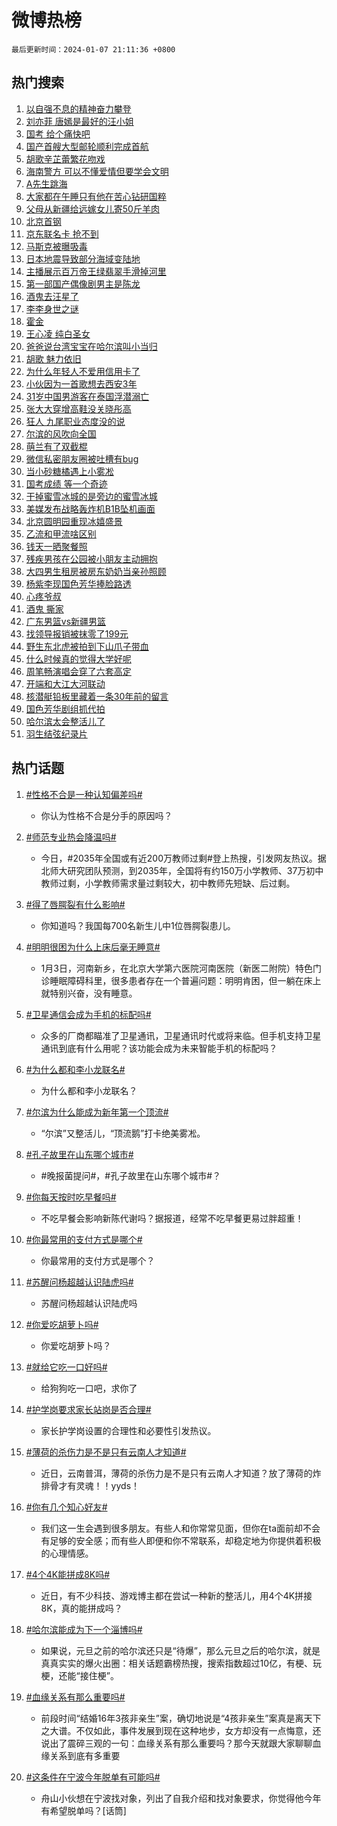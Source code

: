 # 微博热榜

`最后更新时间：2024-01-07 21:11:36 +0800`

## 热门搜索

1. [以自强不息的精神奋力攀登](https://m.weibo.cn/search?containerid=100103type%3D1%26t%3D10%26q%3D%23%E4%BB%A5%E8%87%AA%E5%BC%BA%E4%B8%8D%E6%81%AF%E7%9A%84%E7%B2%BE%E7%A5%9E%E5%A5%8B%E5%8A%9B%E6%94%80%E7%99%BB%23&stream_entry_id=51&isnewpage=1&extparam=seat%3D1%26c_type%3D51%26pos%3D0%26dgr%3D0%26q%3D%2523%25E4%25BB%25A5%25E8%2587%25AA%25E5%25BC%25BA%25E4%25B8%258D%25E6%2581%25AF%25E7%259A%2584%25E7%25B2%25BE%25E7%25A5%259E%25E5%25A5%258B%25E5%258A%259B%25E6%2594%2580%25E7%2599%25BB%2523%26filter_type%3Drealtimehot%26cate%3D10103%26stream_entry_id%3D51%26display_time%3D1704633095%26pre_seqid%3D17046330951860044399)
1. [刘亦菲 唐嫣是最好的汪小姐](https://m.weibo.cn/search?containerid=100103type%3D1%26t%3D10%26q%3D%E5%88%98%E4%BA%A6%E8%8F%B2+%E5%94%90%E5%AB%A3%E6%98%AF%E6%9C%80%E5%A5%BD%E7%9A%84%E6%B1%AA%E5%B0%8F%E5%A7%90&stream_entry_id=31&isnewpage=1&extparam=seat%3D1%26c_type%3D31%26realpos%3D1%26q%3D%25E5%2588%2598%25E4%25BA%25A6%25E8%258F%25B2%2520%25E5%2594%2590%25E5%25AB%25A3%25E6%2598%25AF%25E6%259C%2580%25E5%25A5%25BD%25E7%259A%2584%25E6%25B1%25AA%25E5%25B0%258F%25E5%25A7%2590%26band_rank%3D1%26dgr%3D0%26flag%3D2%26cate%3D5001%26filter_type%3Drealtimehot%26stream_entry_id%3D31%26lcate%3D5001%26pos%3D0%26display_time%3D1704633095%26pre_seqid%3D17046330951860044399)
1. [国考 给个痛快吧](https://m.weibo.cn/search?containerid=100103type%3D1%26t%3D10%26q%3D%E5%9B%BD%E8%80%83+%E7%BB%99%E4%B8%AA%E7%97%9B%E5%BF%AB%E5%90%A7&stream_entry_id=31&isnewpage=1&extparam=seat%3D1%26c_type%3D31%26realpos%3D2%26q%3D%25E5%259B%25BD%25E8%2580%2583%2520%25E7%25BB%2599%25E4%25B8%25AA%25E7%2597%259B%25E5%25BF%25AB%25E5%2590%25A7%26band_rank%3D2%26dgr%3D0%26flag%3D0%26cate%3D5001%26filter_type%3Drealtimehot%26stream_entry_id%3D31%26lcate%3D5001%26pos%3D1%26display_time%3D1704633095%26pre_seqid%3D17046330951860044399)
1. [国产首艘大型邮轮顺利完成首航](https://m.weibo.cn/search?containerid=100103type%3D1%26t%3D10%26q%3D%23%E5%9B%BD%E4%BA%A7%E9%A6%96%E8%89%98%E5%A4%A7%E5%9E%8B%E9%82%AE%E8%BD%AE%E9%A1%BA%E5%88%A9%E5%AE%8C%E6%88%90%E9%A6%96%E8%88%AA%23&stream_entry_id=31&isnewpage=1&extparam=seat%3D1%26c_type%3D31%26realpos%3D3%26q%3D%2523%25E5%259B%25BD%25E4%25BA%25A7%25E9%25A6%2596%25E8%2589%2598%25E5%25A4%25A7%25E5%259E%258B%25E9%2582%25AE%25E8%25BD%25AE%25E9%25A1%25BA%25E5%2588%25A9%25E5%25AE%258C%25E6%2588%2590%25E9%25A6%2596%25E8%2588%25AA%2523%26band_rank%3D3%26dgr%3D0%26flag%3D0%26cate%3D5001%26filter_type%3Drealtimehot%26stream_entry_id%3D31%26lcate%3D5001%26pos%3D2%26display_time%3D1704633095%26pre_seqid%3D17046330951860044399)
1. [胡歌辛芷蕾繁花吻戏](https://m.weibo.cn/search?containerid=100103type%3D1%26t%3D10%26q%3D%23%E8%83%A1%E6%AD%8C%E8%BE%9B%E8%8A%B7%E8%95%BE%E7%B9%81%E8%8A%B1%E5%90%BB%E6%88%8F%23&stream_entry_id=31&isnewpage=1&extparam=seat%3D1%26c_type%3D31%26realpos%3D4%26q%3D%2523%25E8%2583%25A1%25E6%25AD%258C%25E8%25BE%259B%25E8%258A%25B7%25E8%2595%25BE%25E7%25B9%2581%25E8%258A%25B1%25E5%2590%25BB%25E6%2588%258F%2523%26band_rank%3D4%26dgr%3D0%26flag%3D1%26cate%3D5001%26filter_type%3Drealtimehot%26stream_entry_id%3D31%26lcate%3D5001%26pos%3D3%26display_time%3D1704633095%26pre_seqid%3D17046330951860044399)
1. [海南警方 可以不懂爱情但要学会文明](https://m.weibo.cn/search?containerid=100103type%3D1%26t%3D10%26q%3D%E6%B5%B7%E5%8D%97%E8%AD%A6%E6%96%B9+%E5%8F%AF%E4%BB%A5%E4%B8%8D%E6%87%82%E7%88%B1%E6%83%85%E4%BD%86%E8%A6%81%E5%AD%A6%E4%BC%9A%E6%96%87%E6%98%8E&stream_entry_id=31&isnewpage=1&extparam=seat%3D1%26c_type%3D31%26realpos%3D5%26q%3D%25E6%25B5%25B7%25E5%258D%2597%25E8%25AD%25A6%25E6%2596%25B9%2520%25E5%258F%25AF%25E4%25BB%25A5%25E4%25B8%258D%25E6%2587%2582%25E7%2588%25B1%25E6%2583%2585%25E4%25BD%2586%25E8%25A6%2581%25E5%25AD%25A6%25E4%25BC%259A%25E6%2596%2587%25E6%2598%258E%26band_rank%3D5%26dgr%3D0%26flag%3D2%26cate%3D5001%26filter_type%3Drealtimehot%26stream_entry_id%3D31%26lcate%3D5001%26pos%3D4%26display_time%3D1704633095%26pre_seqid%3D17046330951860044399)
1. [A先生跳海](https://m.weibo.cn/search?containerid=100103type%3D1%26t%3D10%26q%3DA%E5%85%88%E7%94%9F%E8%B7%B3%E6%B5%B7&stream_entry_id=31&isnewpage=1&extparam=seat%3D1%26c_type%3D31%26realpos%3D6%26q%3DA%25E5%2585%2588%25E7%2594%259F%25E8%25B7%25B3%25E6%25B5%25B7%26band_rank%3D6%26dgr%3D0%26flag%3D1%26cate%3D5001%26filter_type%3Drealtimehot%26stream_entry_id%3D31%26lcate%3D5001%26pos%3D5%26display_time%3D1704633095%26pre_seqid%3D17046330951860044399)
1. [大家都在午睡只有他在苦心钻研国粹](https://m.weibo.cn/search?containerid=100103type%3D1%26t%3D10%26q%3D%23%E5%A4%A7%E5%AE%B6%E9%83%BD%E5%9C%A8%E5%8D%88%E7%9D%A1%E5%8F%AA%E6%9C%89%E4%BB%96%E5%9C%A8%E8%8B%A6%E5%BF%83%E9%92%BB%E7%A0%94%E5%9B%BD%E7%B2%B9%23&stream_entry_id=31&isnewpage=1&extparam=seat%3D1%26c_type%3D31%26realpos%3D7%26q%3D%2523%25E5%25A4%25A7%25E5%25AE%25B6%25E9%2583%25BD%25E5%259C%25A8%25E5%258D%2588%25E7%259D%25A1%25E5%258F%25AA%25E6%259C%2589%25E4%25BB%2596%25E5%259C%25A8%25E8%258B%25A6%25E5%25BF%2583%25E9%2592%25BB%25E7%25A0%2594%25E5%259B%25BD%25E7%25B2%25B9%2523%26band_rank%3D7%26dgr%3D0%26flag%3D32768%26cate%3D5001%26filter_type%3Drealtimehot%26stream_entry_id%3D31%26lcate%3D5001%26pos%3D6%26display_time%3D1704633095%26pre_seqid%3D17046330951860044399)
1. [父母从新疆给远嫁女儿寄50斤羊肉](https://m.weibo.cn/search?containerid=100103type%3D1%26t%3D10%26q%3D%23%E7%88%B6%E6%AF%8D%E4%BB%8E%E6%96%B0%E7%96%86%E7%BB%99%E8%BF%9C%E5%AB%81%E5%A5%B3%E5%84%BF%E5%AF%8450%E6%96%A4%E7%BE%8A%E8%82%89%23&stream_entry_id=31&isnewpage=1&extparam=seat%3D1%26c_type%3D31%26realpos%3D8%26q%3D%2523%25E7%2588%25B6%25E6%25AF%258D%25E4%25BB%258E%25E6%2596%25B0%25E7%2596%2586%25E7%25BB%2599%25E8%25BF%259C%25E5%25AB%2581%25E5%25A5%25B3%25E5%2584%25BF%25E5%25AF%258450%25E6%2596%25A4%25E7%25BE%258A%25E8%2582%2589%2523%26band_rank%3D8%26dgr%3D0%26flag%3D32768%26cate%3D5001%26filter_type%3Drealtimehot%26stream_entry_id%3D31%26lcate%3D5001%26pos%3D7%26display_time%3D1704633095%26pre_seqid%3D17046330951860044399)
1. [北京首钢](https://m.weibo.cn/search?containerid=100103type%3D1%26t%3D10%26q%3D%E5%8C%97%E4%BA%AC%E9%A6%96%E9%92%A2&stream_entry_id=31&isnewpage=1&extparam=seat%3D1%26c_type%3D31%26realpos%3D9%26q%3D%25E5%258C%2597%25E4%25BA%25AC%25E9%25A6%2596%25E9%2592%25A2%26band_rank%3D9%26dgr%3D0%26flag%3D0%26cate%3D5001%26filter_type%3Drealtimehot%26stream_entry_id%3D31%26lcate%3D5001%26pos%3D8%26display_time%3D1704633095%26pre_seqid%3D17046330951860044399)
1. [京东联名卡 抢不到](https://m.weibo.cn/search?containerid=100103type%3D1%26t%3D10%26q%3D%E4%BA%AC%E4%B8%9C%E8%81%94%E5%90%8D%E5%8D%A1+%E6%8A%A2%E4%B8%8D%E5%88%B0&stream_entry_id=31&isnewpage=1&extparam=seat%3D1%26c_type%3D31%26realpos%3D10%26q%3D%25E4%25BA%25AC%25E4%25B8%259C%25E8%2581%2594%25E5%2590%258D%25E5%258D%25A1%2520%25E6%258A%25A2%25E4%25B8%258D%25E5%2588%25B0%26band_rank%3D10%26dgr%3D0%26flag%3D1%26cate%3D5001%26filter_type%3Drealtimehot%26stream_entry_id%3D31%26lcate%3D5001%26pos%3D9%26display_time%3D1704633095%26pre_seqid%3D17046330951860044399)
1. [马斯克被曝吸毒](https://m.weibo.cn/search?containerid=100103type%3D1%26t%3D10%26q%3D%23%E9%A9%AC%E6%96%AF%E5%85%8B%E8%A2%AB%E6%9B%9D%E5%90%B8%E6%AF%92%23&stream_entry_id=31&isnewpage=1&extparam=seat%3D1%26c_type%3D31%26realpos%3D11%26q%3D%2523%25E9%25A9%25AC%25E6%2596%25AF%25E5%2585%258B%25E8%25A2%25AB%25E6%259B%259D%25E5%2590%25B8%25E6%25AF%2592%2523%26band_rank%3D11%26dgr%3D0%26flag%3D2%26cate%3D5001%26filter_type%3Drealtimehot%26stream_entry_id%3D31%26lcate%3D5001%26pos%3D10%26display_time%3D1704633095%26pre_seqid%3D17046330951860044399)
1. [日本地震导致部分海域变陆地](https://m.weibo.cn/search?containerid=100103type%3D1%26t%3D10%26q%3D%23%E6%97%A5%E6%9C%AC%E5%9C%B0%E9%9C%87%E5%AF%BC%E8%87%B4%E9%83%A8%E5%88%86%E6%B5%B7%E5%9F%9F%E5%8F%98%E9%99%86%E5%9C%B0%23&stream_entry_id=31&isnewpage=1&extparam=seat%3D1%26c_type%3D31%26realpos%3D12%26q%3D%2523%25E6%2597%25A5%25E6%259C%25AC%25E5%259C%25B0%25E9%259C%2587%25E5%25AF%25BC%25E8%2587%25B4%25E9%2583%25A8%25E5%2588%2586%25E6%25B5%25B7%25E5%259F%259F%25E5%258F%2598%25E9%2599%2586%25E5%259C%25B0%2523%26band_rank%3D12%26dgr%3D0%26flag%3D2%26cate%3D5001%26filter_type%3Drealtimehot%26stream_entry_id%3D31%26lcate%3D5001%26pos%3D11%26display_time%3D1704633095%26pre_seqid%3D17046330951860044399)
1. [主播展示百万帝王绿翡翠手滑掉河里](https://m.weibo.cn/search?containerid=100103type%3D1%26t%3D10%26q%3D%23%E4%B8%BB%E6%92%AD%E5%B1%95%E7%A4%BA%E7%99%BE%E4%B8%87%E5%B8%9D%E7%8E%8B%E7%BB%BF%E7%BF%A1%E7%BF%A0%E6%89%8B%E6%BB%91%E6%8E%89%E6%B2%B3%E9%87%8C%23&stream_entry_id=31&isnewpage=1&extparam=seat%3D1%26c_type%3D31%26realpos%3D13%26q%3D%2523%25E4%25B8%25BB%25E6%2592%25AD%25E5%25B1%2595%25E7%25A4%25BA%25E7%2599%25BE%25E4%25B8%2587%25E5%25B8%259D%25E7%258E%258B%25E7%25BB%25BF%25E7%25BF%25A1%25E7%25BF%25A0%25E6%2589%258B%25E6%25BB%2591%25E6%258E%2589%25E6%25B2%25B3%25E9%2587%258C%2523%26band_rank%3D13%26dgr%3D0%26flag%3D2%26cate%3D5001%26filter_type%3Drealtimehot%26stream_entry_id%3D31%26lcate%3D5001%26pos%3D12%26display_time%3D1704633095%26pre_seqid%3D17046330951860044399)
1. [第一部国产偶像剧男主是陈龙](https://m.weibo.cn/search?containerid=100103type%3D1%26t%3D10%26q%3D%23%E7%AC%AC%E4%B8%80%E9%83%A8%E5%9B%BD%E4%BA%A7%E5%81%B6%E5%83%8F%E5%89%A7%E7%94%B7%E4%B8%BB%E6%98%AF%E9%99%88%E9%BE%99%23&stream_entry_id=31&isnewpage=1&extparam=seat%3D1%26c_type%3D31%26realpos%3D14%26q%3D%2523%25E7%25AC%25AC%25E4%25B8%2580%25E9%2583%25A8%25E5%259B%25BD%25E4%25BA%25A7%25E5%2581%25B6%25E5%2583%258F%25E5%2589%25A7%25E7%2594%25B7%25E4%25B8%25BB%25E6%2598%25AF%25E9%2599%2588%25E9%25BE%2599%2523%26band_rank%3D14%26dgr%3D0%26flag%3D2%26cate%3D5001%26filter_type%3Drealtimehot%26stream_entry_id%3D31%26lcate%3D5001%26pos%3D13%26display_time%3D1704633095%26pre_seqid%3D17046330951860044399)
1. [酒鬼去汪星了](https://m.weibo.cn/search?containerid=100103type%3D1%26t%3D10%26q%3D%E9%85%92%E9%AC%BC%E5%8E%BB%E6%B1%AA%E6%98%9F%E4%BA%86&stream_entry_id=31&isnewpage=1&extparam=seat%3D1%26c_type%3D31%26realpos%3D15%26q%3D%25E9%2585%2592%25E9%25AC%25BC%25E5%258E%25BB%25E6%25B1%25AA%25E6%2598%259F%25E4%25BA%2586%26band_rank%3D15%26dgr%3D0%26flag%3D0%26cate%3D5001%26filter_type%3Drealtimehot%26stream_entry_id%3D31%26lcate%3D5001%26pos%3D14%26display_time%3D1704633095%26pre_seqid%3D17046330951860044399)
1. [李李身世之谜](https://m.weibo.cn/search?containerid=100103type%3D1%26t%3D10%26q%3D%E6%9D%8E%E6%9D%8E%E8%BA%AB%E4%B8%96%E4%B9%8B%E8%B0%9C&stream_entry_id=31&isnewpage=1&extparam=seat%3D1%26c_type%3D31%26realpos%3D16%26q%3D%25E6%259D%258E%25E6%259D%258E%25E8%25BA%25AB%25E4%25B8%2596%25E4%25B9%258B%25E8%25B0%259C%26band_rank%3D16%26dgr%3D0%26flag%3D0%26cate%3D5001%26filter_type%3Drealtimehot%26stream_entry_id%3D31%26lcate%3D5001%26pos%3D15%26display_time%3D1704633095%26pre_seqid%3D17046330951860044399)
1. [霍金](https://m.weibo.cn/search?containerid=100103type%3D1%26t%3D10%26q%3D%E9%9C%8D%E9%87%91&stream_entry_id=31&isnewpage=1&extparam=seat%3D1%26c_type%3D31%26realpos%3D17%26q%3D%25E9%259C%258D%25E9%2587%2591%26band_rank%3D17%26dgr%3D0%26flag%3D2%26cate%3D5001%26filter_type%3Drealtimehot%26stream_entry_id%3D31%26lcate%3D5001%26pos%3D16%26display_time%3D1704633095%26pre_seqid%3D17046330951860044399)
1. [王心凌 纯白圣女](https://m.weibo.cn/search?containerid=100103type%3D1%26t%3D10%26q%3D%E7%8E%8B%E5%BF%83%E5%87%8C+%E7%BA%AF%E7%99%BD%E5%9C%A3%E5%A5%B3&stream_entry_id=31&isnewpage=1&extparam=seat%3D1%26c_type%3D31%26realpos%3D18%26q%3D%25E7%258E%258B%25E5%25BF%2583%25E5%2587%258C%2520%25E7%25BA%25AF%25E7%2599%25BD%25E5%259C%25A3%25E5%25A5%25B3%26band_rank%3D18%26dgr%3D0%26flag%3D0%26cate%3D5001%26filter_type%3Drealtimehot%26stream_entry_id%3D31%26lcate%3D5001%26pos%3D17%26display_time%3D1704633095%26pre_seqid%3D17046330951860044399)
1. [爸爸说台湾宝宝在哈尔滨叫小当归](https://m.weibo.cn/search?containerid=100103type%3D1%26t%3D10%26q%3D%23%E7%88%B8%E7%88%B8%E8%AF%B4%E5%8F%B0%E6%B9%BE%E5%AE%9D%E5%AE%9D%E5%9C%A8%E5%93%88%E5%B0%94%E6%BB%A8%E5%8F%AB%E5%B0%8F%E5%BD%93%E5%BD%92%23&stream_entry_id=31&isnewpage=1&extparam=seat%3D1%26c_type%3D31%26realpos%3D19%26q%3D%2523%25E7%2588%25B8%25E7%2588%25B8%25E8%25AF%25B4%25E5%258F%25B0%25E6%25B9%25BE%25E5%25AE%259D%25E5%25AE%259D%25E5%259C%25A8%25E5%2593%2588%25E5%25B0%2594%25E6%25BB%25A8%25E5%258F%25AB%25E5%25B0%258F%25E5%25BD%2593%25E5%25BD%2592%2523%26band_rank%3D19%26dgr%3D0%26flag%3D32768%26cate%3D5001%26filter_type%3Drealtimehot%26stream_entry_id%3D31%26lcate%3D5001%26pos%3D18%26display_time%3D1704633095%26pre_seqid%3D17046330951860044399)
1. [胡歌 魅力依旧](https://m.weibo.cn/search?containerid=100103type%3D1%26t%3D10%26q%3D%E8%83%A1%E6%AD%8C+%E9%AD%85%E5%8A%9B%E4%BE%9D%E6%97%A7&stream_entry_id=31&isnewpage=1&extparam=seat%3D1%26c_type%3D31%26realpos%3D20%26q%3D%25E8%2583%25A1%25E6%25AD%258C%2520%25E9%25AD%2585%25E5%258A%259B%25E4%25BE%259D%25E6%2597%25A7%26band_rank%3D20%26dgr%3D0%26flag%3D1%26cate%3D5001%26filter_type%3Drealtimehot%26stream_entry_id%3D31%26lcate%3D5001%26pos%3D19%26display_time%3D1704633095%26pre_seqid%3D17046330951860044399)
1. [为什么年轻人不爱用信用卡了](https://m.weibo.cn/search?containerid=100103type%3D1%26t%3D10%26q%3D%23%E4%B8%BA%E4%BB%80%E4%B9%88%E5%B9%B4%E8%BD%BB%E4%BA%BA%E4%B8%8D%E7%88%B1%E7%94%A8%E4%BF%A1%E7%94%A8%E5%8D%A1%E4%BA%86%23&stream_entry_id=31&isnewpage=1&extparam=seat%3D1%26c_type%3D31%26realpos%3D21%26q%3D%2523%25E4%25B8%25BA%25E4%25BB%2580%25E4%25B9%2588%25E5%25B9%25B4%25E8%25BD%25BB%25E4%25BA%25BA%25E4%25B8%258D%25E7%2588%25B1%25E7%2594%25A8%25E4%25BF%25A1%25E7%2594%25A8%25E5%258D%25A1%25E4%25BA%2586%2523%26band_rank%3D21%26dgr%3D0%26flag%3D0%26cate%3D5001%26filter_type%3Drealtimehot%26stream_entry_id%3D31%26lcate%3D5001%26pos%3D20%26display_time%3D1704633095%26pre_seqid%3D17046330951860044399)
1. [小伙因为一首歌想去西安3年](https://m.weibo.cn/search?containerid=100103type%3D1%26t%3D10%26q%3D%23%E5%B0%8F%E4%BC%99%E5%9B%A0%E4%B8%BA%E4%B8%80%E9%A6%96%E6%AD%8C%E6%83%B3%E5%8E%BB%E8%A5%BF%E5%AE%893%E5%B9%B4%23&stream_entry_id=31&isnewpage=1&extparam=seat%3D1%26c_type%3D31%26realpos%3D22%26q%3D%2523%25E5%25B0%258F%25E4%25BC%2599%25E5%259B%25A0%25E4%25B8%25BA%25E4%25B8%2580%25E9%25A6%2596%25E6%25AD%258C%25E6%2583%25B3%25E5%258E%25BB%25E8%25A5%25BF%25E5%25AE%25893%25E5%25B9%25B4%2523%26band_rank%3D22%26dgr%3D0%26flag%3D32768%26cate%3D5001%26filter_type%3Drealtimehot%26stream_entry_id%3D31%26lcate%3D5001%26pos%3D21%26display_time%3D1704633095%26pre_seqid%3D17046330951860044399)
1. [31岁中国男游客在泰国浮潜溺亡](https://m.weibo.cn/search?containerid=100103type%3D1%26t%3D10%26q%3D%2331%E5%B2%81%E4%B8%AD%E5%9B%BD%E7%94%B7%E6%B8%B8%E5%AE%A2%E5%9C%A8%E6%B3%B0%E5%9B%BD%E6%B5%AE%E6%BD%9C%E6%BA%BA%E4%BA%A1%23&stream_entry_id=31&isnewpage=1&extparam=seat%3D1%26c_type%3D31%26realpos%3D23%26q%3D%252331%25E5%25B2%2581%25E4%25B8%25AD%25E5%259B%25BD%25E7%2594%25B7%25E6%25B8%25B8%25E5%25AE%25A2%25E5%259C%25A8%25E6%25B3%25B0%25E5%259B%25BD%25E6%25B5%25AE%25E6%25BD%259C%25E6%25BA%25BA%25E4%25BA%25A1%2523%26band_rank%3D23%26dgr%3D0%26flag%3D0%26cate%3D5001%26filter_type%3Drealtimehot%26stream_entry_id%3D31%26lcate%3D5001%26pos%3D22%26display_time%3D1704633095%26pre_seqid%3D17046330951860044399)
1. [张大大穿增高鞋没关晓彤高](https://m.weibo.cn/search?containerid=100103type%3D1%26t%3D10%26q%3D%23%E5%BC%A0%E5%A4%A7%E5%A4%A7%E7%A9%BF%E5%A2%9E%E9%AB%98%E9%9E%8B%E6%B2%A1%E5%85%B3%E6%99%93%E5%BD%A4%E9%AB%98%23&stream_entry_id=31&isnewpage=1&extparam=seat%3D1%26c_type%3D31%26realpos%3D24%26q%3D%2523%25E5%25BC%25A0%25E5%25A4%25A7%25E5%25A4%25A7%25E7%25A9%25BF%25E5%25A2%259E%25E9%25AB%2598%25E9%259E%258B%25E6%25B2%25A1%25E5%2585%25B3%25E6%2599%2593%25E5%25BD%25A4%25E9%25AB%2598%2523%26band_rank%3D24%26dgr%3D0%26flag%3D0%26cate%3D5001%26filter_type%3Drealtimehot%26stream_entry_id%3D31%26lcate%3D5001%26pos%3D23%26display_time%3D1704633095%26pre_seqid%3D17046330951860044399)
1. [狂人 九尾职业态度没的说](https://m.weibo.cn/search?containerid=100103type%3D1%26t%3D10%26q%3D%E7%8B%82%E4%BA%BA+%E4%B9%9D%E5%B0%BE%E8%81%8C%E4%B8%9A%E6%80%81%E5%BA%A6%E6%B2%A1%E7%9A%84%E8%AF%B4&stream_entry_id=31&isnewpage=1&extparam=seat%3D1%26c_type%3D31%26realpos%3D25%26q%3D%25E7%258B%2582%25E4%25BA%25BA%2520%25E4%25B9%259D%25E5%25B0%25BE%25E8%2581%258C%25E4%25B8%259A%25E6%2580%2581%25E5%25BA%25A6%25E6%25B2%25A1%25E7%259A%2584%25E8%25AF%25B4%26band_rank%3D25%26dgr%3D0%26flag%3D1%26cate%3D5001%26filter_type%3Drealtimehot%26stream_entry_id%3D31%26lcate%3D5001%26pos%3D24%26display_time%3D1704633095%26pre_seqid%3D17046330951860044399)
1. [尔滨的风吹向全国](https://m.weibo.cn/search?containerid=100103type%3D1%26t%3D10%26q%3D%23%E5%B0%94%E6%BB%A8%E7%9A%84%E9%A3%8E%E5%90%B9%E5%90%91%E5%85%A8%E5%9B%BD%23&stream_entry_id=31&isnewpage=1&extparam=seat%3D1%26c_type%3D31%26realpos%3D26%26q%3D%2523%25E5%25B0%2594%25E6%25BB%25A8%25E7%259A%2584%25E9%25A3%258E%25E5%2590%25B9%25E5%2590%2591%25E5%2585%25A8%25E5%259B%25BD%2523%26band_rank%3D26%26dgr%3D0%26flag%3D1%26cate%3D5001%26filter_type%3Drealtimehot%26stream_entry_id%3D31%26lcate%3D5001%26pos%3D25%26display_time%3D1704633095%26pre_seqid%3D17046330951860044399)
1. [萌兰有了双截棍](https://m.weibo.cn/search?containerid=100103type%3D1%26t%3D10%26q%3D%23%E8%90%8C%E5%85%B0%E6%9C%89%E4%BA%86%E5%8F%8C%E6%88%AA%E6%A3%8D%23&stream_entry_id=31&isnewpage=1&extparam=seat%3D1%26c_type%3D31%26realpos%3D27%26q%3D%2523%25E8%2590%258C%25E5%2585%25B0%25E6%259C%2589%25E4%25BA%2586%25E5%258F%258C%25E6%2588%25AA%25E6%25A3%258D%2523%26band_rank%3D27%26dgr%3D0%26flag%3D32768%26cate%3D5001%26filter_type%3Drealtimehot%26stream_entry_id%3D31%26lcate%3D5001%26pos%3D26%26display_time%3D1704633095%26pre_seqid%3D17046330951860044399)
1. [微信私密朋友圈被吐槽有bug](https://m.weibo.cn/search?containerid=100103type%3D1%26t%3D10%26q%3D%23%E5%BE%AE%E4%BF%A1%E7%A7%81%E5%AF%86%E6%9C%8B%E5%8F%8B%E5%9C%88%E8%A2%AB%E5%90%90%E6%A7%BD%E6%9C%89bug%23&stream_entry_id=31&isnewpage=1&extparam=seat%3D1%26c_type%3D31%26realpos%3D28%26q%3D%2523%25E5%25BE%25AE%25E4%25BF%25A1%25E7%25A7%2581%25E5%25AF%2586%25E6%259C%258B%25E5%258F%258B%25E5%259C%2588%25E8%25A2%25AB%25E5%2590%2590%25E6%25A7%25BD%25E6%259C%2589bug%2523%26band_rank%3D28%26dgr%3D0%26flag%3D0%26cate%3D5001%26filter_type%3Drealtimehot%26stream_entry_id%3D31%26lcate%3D5001%26pos%3D27%26display_time%3D1704633095%26pre_seqid%3D17046330951860044399)
1. [当小砂糖橘遇上小雾凇](https://m.weibo.cn/search?containerid=100103type%3D1%26t%3D10%26q%3D%23%E5%BD%93%E5%B0%8F%E7%A0%82%E7%B3%96%E6%A9%98%E9%81%87%E4%B8%8A%E5%B0%8F%E9%9B%BE%E5%87%87%23&stream_entry_id=31&isnewpage=1&extparam=seat%3D1%26c_type%3D31%26realpos%3D29%26q%3D%2523%25E5%25BD%2593%25E5%25B0%258F%25E7%25A0%2582%25E7%25B3%2596%25E6%25A9%2598%25E9%2581%2587%25E4%25B8%258A%25E5%25B0%258F%25E9%259B%25BE%25E5%2587%2587%2523%26band_rank%3D29%26dgr%3D0%26flag%3D0%26cate%3D5001%26filter_type%3Drealtimehot%26stream_entry_id%3D31%26lcate%3D5001%26pos%3D28%26display_time%3D1704633095%26pre_seqid%3D17046330951860044399)
1. [国考成绩 等一个奇迹](https://m.weibo.cn/search?containerid=100103type%3D1%26t%3D10%26q%3D%E5%9B%BD%E8%80%83%E6%88%90%E7%BB%A9+%E7%AD%89%E4%B8%80%E4%B8%AA%E5%A5%87%E8%BF%B9&stream_entry_id=31&isnewpage=1&extparam=seat%3D1%26c_type%3D31%26realpos%3D30%26q%3D%25E5%259B%25BD%25E8%2580%2583%25E6%2588%2590%25E7%25BB%25A9%2520%25E7%25AD%2589%25E4%25B8%2580%25E4%25B8%25AA%25E5%25A5%2587%25E8%25BF%25B9%26band_rank%3D30%26dgr%3D0%26flag%3D0%26cate%3D5001%26filter_type%3Drealtimehot%26stream_entry_id%3D31%26lcate%3D5001%26pos%3D29%26display_time%3D1704633095%26pre_seqid%3D17046330951860044399)
1. [干掉蜜雪冰城的是旁边的蜜雪冰城](https://m.weibo.cn/search?containerid=100103type%3D1%26t%3D10%26q%3D%23%E5%B9%B2%E6%8E%89%E8%9C%9C%E9%9B%AA%E5%86%B0%E5%9F%8E%E7%9A%84%E6%98%AF%E6%97%81%E8%BE%B9%E7%9A%84%E8%9C%9C%E9%9B%AA%E5%86%B0%E5%9F%8E%23&stream_entry_id=31&isnewpage=1&extparam=seat%3D1%26c_type%3D31%26realpos%3D31%26q%3D%2523%25E5%25B9%25B2%25E6%258E%2589%25E8%259C%259C%25E9%259B%25AA%25E5%2586%25B0%25E5%259F%258E%25E7%259A%2584%25E6%2598%25AF%25E6%2597%2581%25E8%25BE%25B9%25E7%259A%2584%25E8%259C%259C%25E9%259B%25AA%25E5%2586%25B0%25E5%259F%258E%2523%26band_rank%3D31%26dgr%3D0%26flag%3D1%26cate%3D5001%26filter_type%3Drealtimehot%26stream_entry_id%3D31%26lcate%3D5001%26pos%3D30%26display_time%3D1704633095%26pre_seqid%3D17046330951860044399)
1. [美媒发布战略轰炸机B1B坠机画面](https://m.weibo.cn/search?containerid=100103type%3D1%26t%3D10%26q%3D%23%E7%BE%8E%E5%AA%92%E5%8F%91%E5%B8%83%E6%88%98%E7%95%A5%E8%BD%B0%E7%82%B8%E6%9C%BAB1B%E5%9D%A0%E6%9C%BA%E7%94%BB%E9%9D%A2%23&stream_entry_id=31&isnewpage=1&extparam=seat%3D1%26c_type%3D31%26realpos%3D32%26q%3D%2523%25E7%25BE%258E%25E5%25AA%2592%25E5%258F%2591%25E5%25B8%2583%25E6%2588%2598%25E7%2595%25A5%25E8%25BD%25B0%25E7%2582%25B8%25E6%259C%25BAB1B%25E5%259D%25A0%25E6%259C%25BA%25E7%2594%25BB%25E9%259D%25A2%2523%26band_rank%3D32%26dgr%3D0%26flag%3D1%26cate%3D5001%26filter_type%3Drealtimehot%26stream_entry_id%3D31%26lcate%3D5001%26pos%3D31%26display_time%3D1704633095%26pre_seqid%3D17046330951860044399)
1. [北京圆明园重现冰嬉盛景](https://m.weibo.cn/search?containerid=100103type%3D1%26t%3D10%26q%3D%23%E5%8C%97%E4%BA%AC%E5%9C%86%E6%98%8E%E5%9B%AD%E9%87%8D%E7%8E%B0%E5%86%B0%E5%AC%89%E7%9B%9B%E6%99%AF%23&stream_entry_id=31&isnewpage=1&extparam=seat%3D1%26c_type%3D31%26realpos%3D33%26q%3D%2523%25E5%258C%2597%25E4%25BA%25AC%25E5%259C%2586%25E6%2598%258E%25E5%259B%25AD%25E9%2587%258D%25E7%258E%25B0%25E5%2586%25B0%25E5%25AC%2589%25E7%259B%259B%25E6%2599%25AF%2523%26band_rank%3D33%26dgr%3D0%26flag%3D32768%26cate%3D5001%26filter_type%3Drealtimehot%26stream_entry_id%3D31%26lcate%3D5001%26pos%3D32%26display_time%3D1704633095%26pre_seqid%3D17046330951860044399)
1. [乙流和甲流啥区别](https://m.weibo.cn/search?containerid=100103type%3D1%26t%3D10%26q%3D%23%E4%B9%99%E6%B5%81%E5%92%8C%E7%94%B2%E6%B5%81%E5%95%A5%E5%8C%BA%E5%88%AB%23&stream_entry_id=31&isnewpage=1&extparam=seat%3D1%26c_type%3D31%26realpos%3D34%26q%3D%2523%25E4%25B9%2599%25E6%25B5%2581%25E5%2592%258C%25E7%2594%25B2%25E6%25B5%2581%25E5%2595%25A5%25E5%258C%25BA%25E5%2588%25AB%2523%26band_rank%3D34%26dgr%3D0%26flag%3D0%26cate%3D5001%26filter_type%3Drealtimehot%26stream_entry_id%3D31%26lcate%3D5001%26pos%3D33%26display_time%3D1704633095%26pre_seqid%3D17046330951860044399)
1. [钱天一晒聚餐照](https://m.weibo.cn/search?containerid=100103type%3D1%26t%3D10%26q%3D%E9%92%B1%E5%A4%A9%E4%B8%80%E6%99%92%E8%81%9A%E9%A4%90%E7%85%A7&stream_entry_id=31&isnewpage=1&extparam=seat%3D1%26c_type%3D31%26realpos%3D35%26q%3D%25E9%2592%25B1%25E5%25A4%25A9%25E4%25B8%2580%25E6%2599%2592%25E8%2581%259A%25E9%25A4%2590%25E7%2585%25A7%26band_rank%3D35%26dgr%3D0%26flag%3D1%26cate%3D5001%26filter_type%3Drealtimehot%26stream_entry_id%3D31%26lcate%3D5001%26pos%3D34%26display_time%3D1704633095%26pre_seqid%3D17046330951860044399)
1. [残疾男孩在公园被小朋友主动拥抱](https://m.weibo.cn/search?containerid=100103type%3D1%26t%3D10%26q%3D%23%E6%AE%8B%E7%96%BE%E7%94%B7%E5%AD%A9%E5%9C%A8%E5%85%AC%E5%9B%AD%E8%A2%AB%E5%B0%8F%E6%9C%8B%E5%8F%8B%E4%B8%BB%E5%8A%A8%E6%8B%A5%E6%8A%B1%23&stream_entry_id=31&isnewpage=1&extparam=seat%3D1%26c_type%3D31%26realpos%3D36%26q%3D%2523%25E6%25AE%258B%25E7%2596%25BE%25E7%2594%25B7%25E5%25AD%25A9%25E5%259C%25A8%25E5%2585%25AC%25E5%259B%25AD%25E8%25A2%25AB%25E5%25B0%258F%25E6%259C%258B%25E5%258F%258B%25E4%25B8%25BB%25E5%258A%25A8%25E6%258B%25A5%25E6%258A%25B1%2523%26band_rank%3D36%26dgr%3D0%26flag%3D32768%26cate%3D5001%26filter_type%3Drealtimehot%26stream_entry_id%3D31%26lcate%3D5001%26pos%3D35%26display_time%3D1704633095%26pre_seqid%3D17046330951860044399)
1. [大四男生租房被房东奶奶当亲孙照顾](https://m.weibo.cn/search?containerid=100103type%3D1%26t%3D10%26q%3D%23%E5%A4%A7%E5%9B%9B%E7%94%B7%E7%94%9F%E7%A7%9F%E6%88%BF%E8%A2%AB%E6%88%BF%E4%B8%9C%E5%A5%B6%E5%A5%B6%E5%BD%93%E4%BA%B2%E5%AD%99%E7%85%A7%E9%A1%BE%23&stream_entry_id=31&isnewpage=1&extparam=seat%3D1%26c_type%3D31%26realpos%3D37%26q%3D%2523%25E5%25A4%25A7%25E5%259B%259B%25E7%2594%25B7%25E7%2594%259F%25E7%25A7%259F%25E6%2588%25BF%25E8%25A2%25AB%25E6%2588%25BF%25E4%25B8%259C%25E5%25A5%25B6%25E5%25A5%25B6%25E5%25BD%2593%25E4%25BA%25B2%25E5%25AD%2599%25E7%2585%25A7%25E9%25A1%25BE%2523%26band_rank%3D37%26dgr%3D0%26flag%3D32768%26cate%3D5001%26filter_type%3Drealtimehot%26stream_entry_id%3D31%26lcate%3D5001%26pos%3D36%26display_time%3D1704633095%26pre_seqid%3D17046330951860044399)
1. [杨紫李现国色芳华捧脸路透](https://m.weibo.cn/search?containerid=100103type%3D1%26t%3D10%26q%3D%23%E6%9D%A8%E7%B4%AB%E6%9D%8E%E7%8E%B0%E5%9B%BD%E8%89%B2%E8%8A%B3%E5%8D%8E%E6%8D%A7%E8%84%B8%E8%B7%AF%E9%80%8F%23&stream_entry_id=31&isnewpage=1&extparam=seat%3D1%26c_type%3D31%26realpos%3D38%26q%3D%2523%25E6%259D%25A8%25E7%25B4%25AB%25E6%259D%258E%25E7%258E%25B0%25E5%259B%25BD%25E8%2589%25B2%25E8%258A%25B3%25E5%258D%258E%25E6%258D%25A7%25E8%2584%25B8%25E8%25B7%25AF%25E9%2580%258F%2523%26band_rank%3D38%26dgr%3D0%26flag%3D0%26cate%3D5001%26filter_type%3Drealtimehot%26stream_entry_id%3D31%26lcate%3D5001%26pos%3D37%26display_time%3D1704633095%26pre_seqid%3D17046330951860044399)
1. [心疼爷叔](https://m.weibo.cn/search?containerid=100103type%3D1%26t%3D10%26q%3D%E5%BF%83%E7%96%BC%E7%88%B7%E5%8F%94&stream_entry_id=31&isnewpage=1&extparam=seat%3D1%26c_type%3D31%26realpos%3D39%26q%3D%25E5%25BF%2583%25E7%2596%25BC%25E7%2588%25B7%25E5%258F%2594%26band_rank%3D39%26dgr%3D0%26flag%3D1%26cate%3D5001%26filter_type%3Drealtimehot%26stream_entry_id%3D31%26lcate%3D5001%26pos%3D38%26display_time%3D1704633095%26pre_seqid%3D17046330951860044399)
1. [酒鬼 撕家](https://m.weibo.cn/search?containerid=100103type%3D1%26t%3D10%26q%3D%E9%85%92%E9%AC%BC+%E6%92%95%E5%AE%B6&stream_entry_id=31&isnewpage=1&extparam=seat%3D1%26c_type%3D31%26realpos%3D40%26q%3D%25E9%2585%2592%25E9%25AC%25BC%2520%25E6%2592%2595%25E5%25AE%25B6%26band_rank%3D40%26dgr%3D0%26flag%3D0%26cate%3D5001%26filter_type%3Drealtimehot%26stream_entry_id%3D31%26lcate%3D5001%26pos%3D39%26display_time%3D1704633095%26pre_seqid%3D17046330951860044399)
1. [广东男篮vs新疆男篮](https://m.weibo.cn/search?containerid=100103type%3D1%26t%3D10%26q%3D%23%E5%B9%BF%E4%B8%9C%E7%94%B7%E7%AF%AEvs%E6%96%B0%E7%96%86%E7%94%B7%E7%AF%AE%23&stream_entry_id=31&isnewpage=1&extparam=seat%3D1%26c_type%3D31%26realpos%3D41%26q%3D%2523%25E5%25B9%25BF%25E4%25B8%259C%25E7%2594%25B7%25E7%25AF%25AEvs%25E6%2596%25B0%25E7%2596%2586%25E7%2594%25B7%25E7%25AF%25AE%2523%26band_rank%3D41%26dgr%3D0%26flag%3D1%26cate%3D5001%26filter_type%3Drealtimehot%26stream_entry_id%3D31%26lcate%3D5001%26pos%3D40%26display_time%3D1704633095%26pre_seqid%3D17046330951860044399)
1. [找领导报销被抹零了199元](https://m.weibo.cn/search?containerid=100103type%3D1%26t%3D10%26q%3D%E6%89%BE%E9%A2%86%E5%AF%BC%E6%8A%A5%E9%94%80%E8%A2%AB%E6%8A%B9%E9%9B%B6%E4%BA%86199%E5%85%83&stream_entry_id=31&isnewpage=1&extparam=seat%3D1%26c_type%3D31%26realpos%3D42%26q%3D%25E6%2589%25BE%25E9%25A2%2586%25E5%25AF%25BC%25E6%258A%25A5%25E9%2594%2580%25E8%25A2%25AB%25E6%258A%25B9%25E9%259B%25B6%25E4%25BA%2586199%25E5%2585%2583%26band_rank%3D42%26dgr%3D0%26flag%3D0%26cate%3D5001%26filter_type%3Drealtimehot%26stream_entry_id%3D31%26lcate%3D5001%26pos%3D41%26display_time%3D1704633095%26pre_seqid%3D17046330951860044399)
1. [野生东北虎被拍到下山爪子带血](https://m.weibo.cn/search?containerid=100103type%3D1%26t%3D10%26q%3D%23%E9%87%8E%E7%94%9F%E4%B8%9C%E5%8C%97%E8%99%8E%E8%A2%AB%E6%8B%8D%E5%88%B0%E4%B8%8B%E5%B1%B1%E7%88%AA%E5%AD%90%E5%B8%A6%E8%A1%80%23&stream_entry_id=31&isnewpage=1&extparam=seat%3D1%26c_type%3D31%26realpos%3D43%26q%3D%2523%25E9%2587%258E%25E7%2594%259F%25E4%25B8%259C%25E5%258C%2597%25E8%2599%258E%25E8%25A2%25AB%25E6%258B%258D%25E5%2588%25B0%25E4%25B8%258B%25E5%25B1%25B1%25E7%2588%25AA%25E5%25AD%2590%25E5%25B8%25A6%25E8%25A1%2580%2523%26band_rank%3D43%26dgr%3D0%26flag%3D0%26cate%3D5001%26filter_type%3Drealtimehot%26stream_entry_id%3D31%26lcate%3D5001%26pos%3D42%26display_time%3D1704633095%26pre_seqid%3D17046330951860044399)
1. [什么时候真的觉得大学好呢](https://m.weibo.cn/search?containerid=100103type%3D1%26t%3D10%26q%3D%E4%BB%80%E4%B9%88%E6%97%B6%E5%80%99%E7%9C%9F%E7%9A%84%E8%A7%89%E5%BE%97%E5%A4%A7%E5%AD%A6%E5%A5%BD%E5%91%A2&stream_entry_id=31&isnewpage=1&extparam=seat%3D1%26c_type%3D31%26realpos%3D44%26q%3D%25E4%25BB%2580%25E4%25B9%2588%25E6%2597%25B6%25E5%2580%2599%25E7%259C%259F%25E7%259A%2584%25E8%25A7%2589%25E5%25BE%2597%25E5%25A4%25A7%25E5%25AD%25A6%25E5%25A5%25BD%25E5%2591%25A2%26band_rank%3D44%26dgr%3D0%26flag%3D1%26cate%3D5001%26filter_type%3Drealtimehot%26stream_entry_id%3D31%26lcate%3D5001%26pos%3D43%26display_time%3D1704633095%26pre_seqid%3D17046330951860044399)
1. [周笔畅演唱会穿了六套高定](https://m.weibo.cn/search?containerid=100103type%3D1%26t%3D10%26q%3D%E5%91%A8%E7%AC%94%E7%95%85%E6%BC%94%E5%94%B1%E4%BC%9A%E7%A9%BF%E4%BA%86%E5%85%AD%E5%A5%97%E9%AB%98%E5%AE%9A&stream_entry_id=31&isnewpage=1&extparam=seat%3D1%26c_type%3D31%26realpos%3D45%26q%3D%25E5%2591%25A8%25E7%25AC%2594%25E7%2595%2585%25E6%25BC%2594%25E5%2594%25B1%25E4%25BC%259A%25E7%25A9%25BF%25E4%25BA%2586%25E5%2585%25AD%25E5%25A5%2597%25E9%25AB%2598%25E5%25AE%259A%26band_rank%3D45%26dgr%3D0%26flag%3D0%26cate%3D5001%26filter_type%3Drealtimehot%26stream_entry_id%3D31%26lcate%3D5001%26pos%3D44%26display_time%3D1704633095%26pre_seqid%3D17046330951860044399)
1. [开端和大江大河联动](https://m.weibo.cn/search?containerid=100103type%3D1%26t%3D10%26q%3D%E5%BC%80%E7%AB%AF%E5%92%8C%E5%A4%A7%E6%B1%9F%E5%A4%A7%E6%B2%B3%E8%81%94%E5%8A%A8&stream_entry_id=31&isnewpage=1&extparam=seat%3D1%26c_type%3D31%26realpos%3D46%26q%3D%25E5%25BC%2580%25E7%25AB%25AF%25E5%2592%258C%25E5%25A4%25A7%25E6%25B1%259F%25E5%25A4%25A7%25E6%25B2%25B3%25E8%2581%2594%25E5%258A%25A8%26band_rank%3D46%26dgr%3D0%26flag%3D1%26cate%3D5001%26filter_type%3Drealtimehot%26stream_entry_id%3D31%26lcate%3D5001%26pos%3D45%26display_time%3D1704633095%26pre_seqid%3D17046330951860044399)
1. [核潜艇铅板里藏着一条30年前的留言](https://m.weibo.cn/search?containerid=100103type%3D1%26t%3D10%26q%3D%23%E6%A0%B8%E6%BD%9C%E8%89%87%E9%93%85%E6%9D%BF%E9%87%8C%E8%97%8F%E7%9D%80%E4%B8%80%E6%9D%A130%E5%B9%B4%E5%89%8D%E7%9A%84%E7%95%99%E8%A8%80%23&stream_entry_id=31&isnewpage=1&extparam=seat%3D1%26c_type%3D31%26realpos%3D47%26q%3D%2523%25E6%25A0%25B8%25E6%25BD%259C%25E8%2589%2587%25E9%2593%2585%25E6%259D%25BF%25E9%2587%258C%25E8%2597%258F%25E7%259D%2580%25E4%25B8%2580%25E6%259D%25A130%25E5%25B9%25B4%25E5%2589%258D%25E7%259A%2584%25E7%2595%2599%25E8%25A8%2580%2523%26band_rank%3D47%26dgr%3D0%26flag%3D32768%26cate%3D5001%26filter_type%3Drealtimehot%26stream_entry_id%3D31%26lcate%3D5001%26pos%3D46%26display_time%3D1704633095%26pre_seqid%3D17046330951860044399)
1. [国色芳华剧组抓代拍](https://m.weibo.cn/search?containerid=100103type%3D1%26t%3D10%26q%3D%23%E5%9B%BD%E8%89%B2%E8%8A%B3%E5%8D%8E%E5%89%A7%E7%BB%84%E6%8A%93%E4%BB%A3%E6%8B%8D%23&stream_entry_id=31&isnewpage=1&extparam=seat%3D1%26c_type%3D31%26realpos%3D48%26q%3D%2523%25E5%259B%25BD%25E8%2589%25B2%25E8%258A%25B3%25E5%258D%258E%25E5%2589%25A7%25E7%25BB%2584%25E6%258A%2593%25E4%25BB%25A3%25E6%258B%258D%2523%26band_rank%3D48%26dgr%3D0%26flag%3D0%26cate%3D5001%26filter_type%3Drealtimehot%26stream_entry_id%3D31%26lcate%3D5001%26pos%3D47%26display_time%3D1704633095%26pre_seqid%3D17046330951860044399)
1. [哈尔滨太会整活儿了](https://m.weibo.cn/search?containerid=100103type%3D1%26t%3D10%26q%3D%23%E5%93%88%E5%B0%94%E6%BB%A8%E5%A4%AA%E4%BC%9A%E6%95%B4%E6%B4%BB%E5%84%BF%E4%BA%86%23&stream_entry_id=31&isnewpage=1&extparam=seat%3D1%26c_type%3D31%26realpos%3D49%26q%3D%2523%25E5%2593%2588%25E5%25B0%2594%25E6%25BB%25A8%25E5%25A4%25AA%25E4%25BC%259A%25E6%2595%25B4%25E6%25B4%25BB%25E5%2584%25BF%25E4%25BA%2586%2523%26band_rank%3D49%26dgr%3D0%26flag%3D32768%26cate%3D5001%26filter_type%3Drealtimehot%26stream_entry_id%3D31%26lcate%3D5001%26pos%3D48%26display_time%3D1704633095%26pre_seqid%3D17046330951860044399)
1. [羽生结弦纪录片](https://m.weibo.cn/search?containerid=100103type%3D1%26t%3D10%26q%3D%E7%BE%BD%E7%94%9F%E7%BB%93%E5%BC%A6%E7%BA%AA%E5%BD%95%E7%89%87&stream_entry_id=31&isnewpage=1&extparam=seat%3D1%26c_type%3D31%26realpos%3D50%26q%3D%25E7%25BE%25BD%25E7%2594%259F%25E7%25BB%2593%25E5%25BC%25A6%25E7%25BA%25AA%25E5%25BD%2595%25E7%2589%2587%26band_rank%3D50%26dgr%3D0%26flag%3D1%26cate%3D5001%26filter_type%3Drealtimehot%26stream_entry_id%3D31%26lcate%3D5001%26pos%3D49%26display_time%3D1704633095%26pre_seqid%3D17046330951860044399)

## 热门话题

1. [#性格不合是一种认知偏差吗#](https://m.weibo.cn/search?containerid=231522type%3D1%26t%3D10%26q%3D%23%E6%80%A7%E6%A0%BC%E4%B8%8D%E5%90%88%E6%98%AF%E4%B8%80%E7%A7%8D%E8%AE%A4%E7%9F%A5%E5%81%8F%E5%B7%AE%E5%90%97%23&stream_entry_id=128&isnewpage=1&extparam=seat%3D1%26c_type%3D128%26pos%3D1-0-0%26unitid%3D1704358021550%26dgr%3D0%26cate%3D5004%26lcate%3D5004%26display_time%3D1704633096%26pre_seqid%3D170463309651604140238)
    - 你认为性格不合是分手的原因吗？

1. [#师范专业热会降温吗#](https://m.weibo.cn/search?containerid=231522type%3D1%26t%3D10%26q%3D%23%E5%B8%88%E8%8C%83%E4%B8%93%E4%B8%9A%E7%83%AD%E4%BC%9A%E9%99%8D%E6%B8%A9%E5%90%97%23&stream_entry_id=128&isnewpage=1&extparam=seat%3D1%26c_type%3D128%26pos%3D1-0-1%26unitid%3D1704373310541%26dgr%3D0%26cate%3D5004%26lcate%3D5004%26display_time%3D1704633096%26pre_seqid%3D170463309651604140238)
    - 今日，#2035年全国或有近200万教师过剩#登上热搜，引发网友热议。据北师大研究团队预测，到2035年，全国将有约150万小学教师、37万初中教师过剩，小学教师需求量过剩较大，初中教师先短缺、后过剩。

1. [#得了唇腭裂有什么影响#](https://m.weibo.cn/search?containerid=231522type%3D1%26t%3D10%26q%3D%23%E5%BE%97%E4%BA%86%E5%94%87%E8%85%AD%E8%A3%82%E6%9C%89%E4%BB%80%E4%B9%88%E5%BD%B1%E5%93%8D%23&stream_entry_id=128&isnewpage=1&extparam=seat%3D1%26c_type%3D128%26pos%3D1-0-2%26unitid%3D1704426091508%26dgr%3D0%26cate%3D5004%26lcate%3D5004%26display_time%3D1704633096%26pre_seqid%3D170463309651604140238)
    - 你知道吗？我国每700名新生儿中1位唇腭裂患儿。

1. [#明明很困为什么上床后毫无睡意#](https://m.weibo.cn/search?containerid=231522type%3D1%26t%3D10%26q%3D%23%E6%98%8E%E6%98%8E%E5%BE%88%E5%9B%B0%E4%B8%BA%E4%BB%80%E4%B9%88%E4%B8%8A%E5%BA%8A%E5%90%8E%E6%AF%AB%E6%97%A0%E7%9D%A1%E6%84%8F%23&stream_entry_id=128&isnewpage=1&extparam=seat%3D1%26c_type%3D128%26pos%3D1-0-3%26unitid%3D1704342437378%26dgr%3D0%26cate%3D5004%26lcate%3D5004%26display_time%3D1704633096%26pre_seqid%3D170463309651604140238)
    - 1月3日，河南新乡，在北京大学第六医院河南医院（新医二附院）特色门诊睡眠障碍科里，很多患者存在一个普遍问题：明明肯困，但一躺在床上就特别兴奋，没有睡意。

1. [#卫星通信会成为手机的标配吗#](https://m.weibo.cn/search?containerid=231522type%3D1%26t%3D10%26q%3D%23%E5%8D%AB%E6%98%9F%E9%80%9A%E4%BF%A1%E4%BC%9A%E6%88%90%E4%B8%BA%E6%89%8B%E6%9C%BA%E7%9A%84%E6%A0%87%E9%85%8D%E5%90%97%23&stream_entry_id=128&isnewpage=1&extparam=seat%3D1%26c_type%3D128%26pos%3D1-0-4%26unitid%3D1704363427421%26dgr%3D0%26cate%3D5004%26lcate%3D5004%26display_time%3D1704633096%26pre_seqid%3D170463309651604140238)
    - 众多的厂商都瞄准了卫星通讯，卫星通讯时代或将来临。但手机支持卫星通讯到底有什么用呢？该功能会成为未来智能手机的标配吗？

1. [#为什么都和李小龙联名#](https://m.weibo.cn/search?containerid=231522type%3D1%26t%3D10%26q%3D%23%E4%B8%BA%E4%BB%80%E4%B9%88%E9%83%BD%E5%92%8C%E6%9D%8E%E5%B0%8F%E9%BE%99%E8%81%94%E5%90%8D%23&stream_entry_id=128&isnewpage=1&extparam=seat%3D1%26c_type%3D128%26pos%3D1-0-5%26unitid%3D1704437780384%26dgr%3D0%26cate%3D5004%26lcate%3D5004%26display_time%3D1704633096%26pre_seqid%3D170463309651604140238)
    - 为什么都和李小龙联名？

1. [#尔滨为什么能成为新年第一个顶流#](https://m.weibo.cn/search?containerid=231522type%3D1%26t%3D10%26q%3D%23%E5%B0%94%E6%BB%A8%E4%B8%BA%E4%BB%80%E4%B9%88%E8%83%BD%E6%88%90%E4%B8%BA%E6%96%B0%E5%B9%B4%E7%AC%AC%E4%B8%80%E4%B8%AA%E9%A1%B6%E6%B5%81%23&stream_entry_id=128&isnewpage=1&extparam=seat%3D1%26c_type%3D128%26pos%3D1-0-6%26unitid%3D1704360419239%26dgr%3D0%26cate%3D5004%26lcate%3D5004%26display_time%3D1704633096%26pre_seqid%3D170463309651604140238)
    - “尔滨”又整活儿，“顶流鹅”打卡绝美雾凇。

1. [#孔子故里在山东哪个城市#](https://m.weibo.cn/search?containerid=231522type%3D1%26t%3D10%26q%3D%23%E5%AD%94%E5%AD%90%E6%95%85%E9%87%8C%E5%9C%A8%E5%B1%B1%E4%B8%9C%E5%93%AA%E4%B8%AA%E5%9F%8E%E5%B8%82%23&stream_entry_id=128&isnewpage=1&extparam=seat%3D1%26c_type%3D128%26pos%3D1-0-7%26unitid%3D1704328619314%26dgr%3D0%26cate%3D5004%26lcate%3D5004%26display_time%3D1704633096%26pre_seqid%3D170463309651604140238)
    - #晚报菌提问#，#孔子故里在山东哪个城市#？  ​​​

1. [#你每天按时吃早餐吗#](https://m.weibo.cn/search?containerid=231522type%3D1%26t%3D10%26q%3D%23%E4%BD%A0%E6%AF%8F%E5%A4%A9%E6%8C%89%E6%97%B6%E5%90%83%E6%97%A9%E9%A4%90%E5%90%97%23&stream_entry_id=128&isnewpage=1&extparam=seat%3D1%26c_type%3D128%26pos%3D1-0-8%26unitid%3D1704335239364%26dgr%3D0%26cate%3D5004%26lcate%3D5004%26display_time%3D1704633096%26pre_seqid%3D170463309651604140238)
    - 不吃早餐会影响新陈代谢吗？据报道，经常不吃早餐更易过胖超重！

1. [#你最常用的支付方式是哪个#](https://m.weibo.cn/search?containerid=231522type%3D1%26t%3D10%26q%3D%23%E4%BD%A0%E6%9C%80%E5%B8%B8%E7%94%A8%E7%9A%84%E6%94%AF%E4%BB%98%E6%96%B9%E5%BC%8F%E6%98%AF%E5%93%AA%E4%B8%AA%23&stream_entry_id=128&isnewpage=1&extparam=seat%3D1%26c_type%3D128%26pos%3D1-0-9%26unitid%3D1704336717705%26dgr%3D0%26cate%3D5004%26lcate%3D5004%26display_time%3D1704633096%26pre_seqid%3D170463309651604140238)
    - 你最常用的支付方式是哪个？

1. [#苏醒问杨超越认识陆虎吗#](https://m.weibo.cn/search?containerid=231522type%3D1%26t%3D10%26q%3D%23%E8%8B%8F%E9%86%92%E9%97%AE%E6%9D%A8%E8%B6%85%E8%B6%8A%E8%AE%A4%E8%AF%86%E9%99%86%E8%99%8E%E5%90%97%23&stream_entry_id=128&isnewpage=1&extparam=seat%3D1%26c_type%3D128%26pos%3D1-0-10%26unitid%3D1704346917220%26dgr%3D0%26cate%3D5004%26lcate%3D5004%26display_time%3D1704633096%26pre_seqid%3D170463309651604140238)
    - 苏醒问杨超越认识陆虎吗

1. [#你爱吃胡萝卜吗#](https://m.weibo.cn/search?containerid=231522type%3D1%26t%3D10%26q%3D%23%E4%BD%A0%E7%88%B1%E5%90%83%E8%83%A1%E8%90%9D%E5%8D%9C%E5%90%97%23&stream_entry_id=128&isnewpage=1&extparam=seat%3D1%26c_type%3D128%26pos%3D1-0-11%26unitid%3D1704350819986%26dgr%3D0%26cate%3D5004%26lcate%3D5004%26display_time%3D1704633096%26pre_seqid%3D170463309651604140238)
    - 你爱吃胡萝卜吗？

1. [#就给它吃一口好吗#](https://m.weibo.cn/search?containerid=231522type%3D1%26t%3D10%26q%3D%23%E5%B0%B1%E7%BB%99%E5%AE%83%E5%90%83%E4%B8%80%E5%8F%A3%E5%A5%BD%E5%90%97%23&stream_entry_id=128&isnewpage=1&extparam=seat%3D1%26c_type%3D128%26pos%3D1-0-12%26unitid%3D1704358618126%26dgr%3D0%26cate%3D5004%26lcate%3D5004%26display_time%3D1704633096%26pre_seqid%3D170463309651604140238)
    - 给狗狗吃一口吧，求你了

1. [#护学岗要求家长站岗是否合理#](https://m.weibo.cn/search?containerid=231522type%3D1%26t%3D10%26q%3D%23%E6%8A%A4%E5%AD%A6%E5%B2%97%E8%A6%81%E6%B1%82%E5%AE%B6%E9%95%BF%E7%AB%99%E5%B2%97%E6%98%AF%E5%90%A6%E5%90%88%E7%90%86%23&stream_entry_id=128&isnewpage=1&extparam=seat%3D1%26c_type%3D128%26pos%3D1-0-13%26unitid%3D1704360715837%26dgr%3D0%26cate%3D5004%26lcate%3D5004%26display_time%3D1704633096%26pre_seqid%3D170463309651604140238)
    - 家长护学岗设置的合理性和必要性引发热议。

1. [#薄荷的杀伤力是不是只有云南人才知道#](https://m.weibo.cn/search?containerid=231522type%3D1%26t%3D10%26q%3D%23%E8%96%84%E8%8D%B7%E7%9A%84%E6%9D%80%E4%BC%A4%E5%8A%9B%E6%98%AF%E4%B8%8D%E6%98%AF%E5%8F%AA%E6%9C%89%E4%BA%91%E5%8D%97%E4%BA%BA%E6%89%8D%E7%9F%A5%E9%81%93%23&stream_entry_id=128&isnewpage=1&extparam=seat%3D1%26c_type%3D128%26pos%3D1-0-14%26unitid%3D1704333722959%26dgr%3D0%26cate%3D5004%26lcate%3D5004%26display_time%3D1704633096%26pre_seqid%3D170463309651604140238)
    - 近日，云南普洱，薄荷的杀伤力是不是只有云南人才知道？放了薄荷的炸排骨才有灵魂！！yyds！

1. [#你有几个知心好友#](https://m.weibo.cn/search?containerid=231522type%3D1%26t%3D10%26q%3D%23%E4%BD%A0%E6%9C%89%E5%87%A0%E4%B8%AA%E7%9F%A5%E5%BF%83%E5%A5%BD%E5%8F%8B%23&stream_entry_id=128&isnewpage=1&extparam=seat%3D1%26c_type%3D128%26pos%3D1-0-15%26unitid%3D1704458815603%26dgr%3D0%26cate%3D5004%26lcate%3D5004%26display_time%3D1704633096%26pre_seqid%3D170463309651604140238)
    - ​我们这一生会遇到很多朋友。有些人和你常常见面，但你在ta面前却不会有足够的安全感；而有些人即便和你不常联系，却稳定地为你提供着积极的心理情感。

1. [#4个4K能拼成8K吗#](https://m.weibo.cn/search?containerid=231522type%3D1%26t%3D10%26q%3D%234%E4%B8%AA4K%E8%83%BD%E6%8B%BC%E6%88%908K%E5%90%97%23&stream_entry_id=128&isnewpage=1&extparam=seat%3D1%26c_type%3D128%26pos%3D1-0-16%26unitid%3D1704448881125%26dgr%3D0%26cate%3D5004%26lcate%3D5004%26display_time%3D1704633096%26pre_seqid%3D170463309651604140238)
    - 近日，有不少科技、游戏博主都在尝试一种新的整活儿，用4个4K拼接8K，真的能拼成吗？

1. [#哈尔滨能成为下一个淄博吗#](https://m.weibo.cn/search?containerid=231522type%3D1%26t%3D10%26q%3D%23%E5%93%88%E5%B0%94%E6%BB%A8%E8%83%BD%E6%88%90%E4%B8%BA%E4%B8%8B%E4%B8%80%E4%B8%AA%E6%B7%84%E5%8D%9A%E5%90%97%23&stream_entry_id=128&isnewpage=1&extparam=seat%3D1%26c_type%3D128%26pos%3D1-0-17%26unitid%3D1704436879016%26dgr%3D0%26cate%3D5004%26lcate%3D5004%26display_time%3D1704633096%26pre_seqid%3D170463309651604140238)
    - 如果说，元旦之前的哈尔滨还只是“待爆”，那么元旦之后的哈尔滨，就是真真实实的爆火出圈：相关话题霸榜热搜，搜索指数超过10亿，有梗、玩梗，还能“接住梗”。

1. [#血缘关系有那么重要吗#](https://m.weibo.cn/search?containerid=231522type%3D1%26t%3D10%26q%3D%23%E8%A1%80%E7%BC%98%E5%85%B3%E7%B3%BB%E6%9C%89%E9%82%A3%E4%B9%88%E9%87%8D%E8%A6%81%E5%90%97%23&stream_entry_id=128&isnewpage=1&extparam=seat%3D1%26c_type%3D128%26pos%3D1-0-18%26unitid%3D1704410192551%26dgr%3D0%26cate%3D5004%26lcate%3D5004%26display_time%3D1704633096%26pre_seqid%3D170463309651604140238)
    - 前段时间“结婚16年3孩非亲生”案，确切地说是“4孩非亲生”案真是离天下之大谱。不仅如此，事件发展到现在这种地步，女方却没有一点悔意，还说出了震碎三观的一句：血缘关系有那么重要吗？那今天就跟大家聊聊血缘关系到底有多重要

1. [#这条件在宁波今年脱单有可能吗#](https://m.weibo.cn/search?containerid=231522type%3D1%26t%3D10%26q%3D%23%E8%BF%99%E6%9D%A1%E4%BB%B6%E5%9C%A8%E5%AE%81%E6%B3%A2%E4%BB%8A%E5%B9%B4%E8%84%B1%E5%8D%95%E6%9C%89%E5%8F%AF%E8%83%BD%E5%90%97%23&stream_entry_id=128&isnewpage=1&extparam=seat%3D1%26c_type%3D128%26pos%3D1-0-19%26unitid%3D1704383217388%26dgr%3D0%26cate%3D5004%26lcate%3D5004%26display_time%3D1704633096%26pre_seqid%3D170463309651604140238)
    - 舟山小伙想在宁波找对象，列出了自我介绍和找对象要求，你觉得他今年有希望脱单吗？[话筒]

